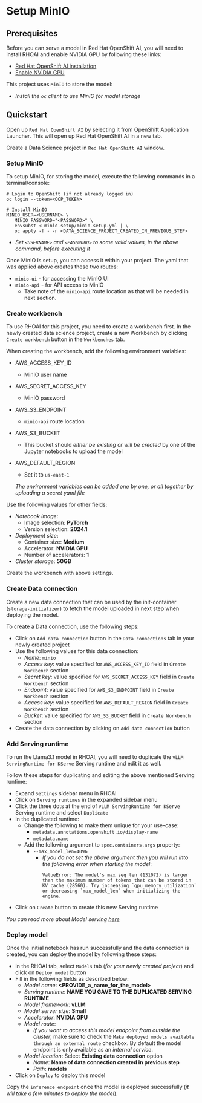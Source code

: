 # Setup MinIO


## Prerequisites

Before you can serve a model in Red Hat OpenShift AI, you will need to install RHOAI and enable NVIDIA GPU by following these links:
* [Red Hat OpenShift AI installation](https://docs.redhat.com/en/documentation/red_hat_openshift_ai_self-managed/2.13/html-single/installing_and_uninstalling_openshift_ai_self-managed/index#installing-and-deploying-openshift-ai_install)
* [Enable NVIDIA GPU](https://docs.redhat.com/en/documentation/red_hat_openshift_ai_self-managed/2.13/html/installing_and_uninstalling_openshift_ai_self-managed/enabling-nvidia-gpus_install#enabling-nvidia-gpus_install)

This project uses `MinIO` to store the model:
  * _Install the `oc` client to use MinIO for model storage_


## Quickstart

Open up `Red Hat OpenShift AI` by selecting it from OpenShift Application Launcher. This will open up Red Hat OpenShift AI in a new tab.

Create a Data Science project in `Red Hat OpenShift AI` window.

### Setup MinIO
To setup MinIO, for storing the model, execute the following commands in a terminal/console:
```
# Login to OpenShift (if not already logged in)
oc login --token=<OCP_TOKEN>

# Install MinIO
MINIO_USER=<USERNAME> \
   MINIO_PASSWORD="<PASSWORD>" \
   envsubst < minio-setup/minio-setup.yml | \
   oc apply -f - -n <DATA_SCIENCE_PROJECT_CREATED_IN_PREVIOUS_STEP>
```
* _Set `<USERNAME>` and `<PASSWORD>` to some valid values, in the above command, before executing it_

Once MinIO is setup, you can access it within your project. The yaml that was applied above creates these two routes:
* `minio-ui` - for accessing the MinIO UI
* `minio-api` - for API access to MinIO
  * Take note of the `minio-api` route location as that will be needed in next section.


### Create workbench
To use RHOAI for this project, you need to create a workbench first. In the newly created data science project, create a new Workbench by clicking `Create workbench` button in the `Workbenches` tab.

When creating the workbench, add the following environment variables:
* AWS_ACCESS_KEY_ID
  * MinIO user name
* AWS_SECRET_ACCESS_KEY
  * MinIO password
* AWS_S3_ENDPOINT
  * `minio-api` route location
* AWS_S3_BUCKET
  * This bucket should _either be existing or will be created_ by one of the
    Jupyter notebooks to upload the model
* AWS_DEFAULT_REGION
  * Set it to `us-east-1`

  _The environment variables can be added one by one, or all together by uploading a secret yaml file_

Use the following values for other fields:
* _Notebook image_:
  * Image selection: **PyTorch**
  * Version selection: **2024.1**
* _Deployment size_:
  * Container size: **Medium**
  * Accelerator: **NVIDIA GPU**
  * Number of accelerators: **1**
* _Cluster storage_: **50GB**

Create the workbench with above settings.


### Create Data connection
Create a new data connection that can be used by the init-container (`storage-initializer`) to fetch the model uploaded in next step when deploying the model.

To create a Data connection, use the following steps:
* Click on `Add data connection` button in the  `Data connections` tab in your newly created project
* Use the following values for this data connection:
  * _Name_: `minio`
  * _Access key_: value specified for `AWS_ACCESS_KEY_ID` field in `Create Workbench` section
  * _Secret key_: value specified for `AWS_SECRET_ACCESS_KEY` field in `Create Workbench` section
  * _Endpoint_: value specified for `AWS_S3_ENDPOINT` field in `Create Workbench` section
  * _Access key_: value specified for `AWS_DEFAULT_REGION` field in `Create Workbench` section
  * _Bucket_: value specified for `AWS_S3_BUCKET` field in `Create Workbench` section
* Create the data connection by clicking on `Add data connection` button


### Add Serving runtime
To run the Llama3.1 model in RHOAI, you will need to duplicate the `vLLM ServingRuntime for KServe` Serving runtime and edit it as well.

Follow these steps for duplicating and editing the above mentioned Serving runtime:
* Expand `Settings` sidebar menu in RHOAI
* Click on `Serving runtimes` in the expanded sidebar menu
* Click the three dots at the end of `vLLM ServingRuntime for KServe` Serving runtime and select `Duplicate`
* In the duplicated runtime:
  * Change the following to make them unique for your use-case:
    * `metadata.annotations.openshift.io/display-name`
    * `metadata.name`
  * Add the following argument to `spec.containers.args` property:
    * `--max_model_len=4096`
      * _If you do not set the above argument then you will run into the following error when starting the model_:
        ```
        ValueError: The model's max seq len (131072) is larger than the maximum number of tokens that can be stored in KV cache (28560). Try increasing `gpu_memory_utilization` or decreasing `max_model_len` when initializing the engine.
        ```
* Click on `Create` button to create this new Serving runtime

_You can read more about Model serving [here](https://docs.redhat.com/en/documentation/red_hat_openshift_ai_self-managed/2-latest/html/serving_models/about-model-serving_about-model-serving)_


### Deploy model
Once the initial notebook has run successfully and the data connection is created, you can deploy the model by following these steps:
* In the RHOAI tab, select `Models` tab (_for your newly created project_) and click on `Deploy model` button 
* Fill in the following fields as described below:
  * _Model name_: **<PROVIDE_a_name_for_the_model>**
  * _Serving runtime_: **NAME YOU GAVE TO THE DUPLICATED SERVING RUNTIME**
  * _Model framework_: **vLLM**
  * _Model server size_: **Small**
  * _Accelerator_: **NVIDIA GPU**
  * _Model route_:
    * _If you want to access this model endpoint from outside the cluster_, make sure to check the `Make deployed models available through an external route` checkbox. By default the model endpoint is only available as an _internal service_.
  * _Model location_: Select **Existing data connection** option
    * _Name_: **Name of data connection created in previous step**
    * _Path_: **models**
* Click on `Deploy` to deploy this model

Copy the `inference endpoint` once the model is deployed successfully (_it will take a few minutes to deploy the model_).

